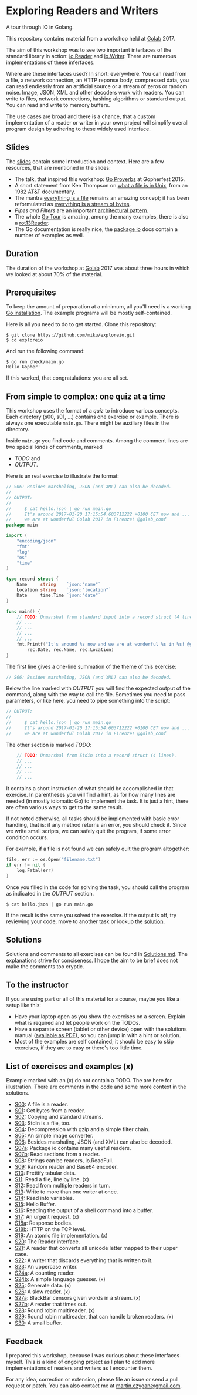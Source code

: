 Exploring Readers and Writers
=============================

A tour through IO in Golang.

This repository contains material from a workshop held at
[Golab](http://golab.io) 2017.

The aim of this workshop was to see two important interfaces of the standard
library in action: [io.Reader](https://golang.org/pkg/io/#Reader) and
[io.Writer](https://golang.org/pkg/io/#Writer). There are numerous
implementations of these inferfaces.

Where are these interfaces used? In short: everywhere. You can read from a
file, a network connection, an HTTP reponse body, compressed data, you can read
endlessly from an artificial source or a stream of zeros or random noise.
Image, JSON, XML and other decoders work with readers. You can write to
files, network connections, hashing algorithms or standard output. You can read
and write to memory buffers.

The use cases are broad and there is a chance, that a custom implementation of
a reader or writer in your own project will simplify overall program design by
adhering to these widely used interface.

Slides
------

The [slides](https://github.com/miku/exploreio/blob/master/Slides.md) contain some
introduction and context. Here are a few resources, that are mentioned in the slides:

* The talk, that inspired this workshop: [Go
Proverbs](https://youtu.be/PAAkCSZUG1c?t=5m18s) at Gopherfest 2015.
* A short statement from Ken Thompson on [what a file is in
Unix](https://youtu.be/tc4ROCJYbm0?t=12m55s), from an 1982 AT&T documentary.
* The mantra [everything is a
file](https://en.wikipedia.org/wiki/Everything_is_a_file) remains an amazing
concept; it has been reformulated as [everything is a stream of
bytes](http://yarchive.net/comp/linux/everything_is_file.html).
* *Pipes and Filters* are an important [architectural
pattern](https://john.cs.olemiss.edu/~hcc/csci581oo/notes/pipes.html).
* The whole [Go Tour](https://tour.golang.org) is amazing, among the many
examples, there is also a [rot13Reader](https://tour.golang.org/methods/23).
* The Go documentation is really nice, the [package
io](https://golang.org/pkg/io/) docs contain a number of examples as well.

Duration
--------

The duration of the workshop at [Golab](http://golab.io) 2017 was about three
hours in which we looked at about 70% of the material.

Prerequisites
-------------

To keep the amount of preparation at a minimum, all you'll need is a working
[Go installation](https://golang.org/doc/install). The example programs will be
mostly self-contained.

Here is all you need to do to get started. Clone this repository:

```
$ git clone https://github.com/miku/exploreio.git
$ cd exploreio
```

And run the following command:

```
$ go run check/main.go
Hello Gopher!
```

If this worked, that congratulations: you are all set.

From simple to complex: one quiz at a time
------------------------------------------

This workshop uses the format of a *quiz* to introduce various concepts. Each
directory (s00, s01, ...) contains one exercise or example. There is always one
executable `main.go`. There might be auxiliary files in the directory.

Inside `main.go` you find code and comments. Among the comment lines are two
special kinds of comments, marked

* *TODO* and
* *OUTPUT*.

Here is an real exercise to illustrate the format:

```go
// S06: Besides marshaling, JSON (and XML) can also be decoded.
//
// OUTPUT:
//
//     $ cat hello.json | go run main.go
//     It's around 2017-01-20 17:15:54.603712222 +0100 CET now and ...
//     we are at wonderful Golab 2017 in Firenze! @golab_conf
package main

import (
	"encoding/json"
	"fmt"
	"log"
	"os"
	"time"
)

type record struct {
	Name     string    `json:"name"`
	Location string    `json:"location"`
	Date     time.Time `json:"date"`
}

func main() {
	// TODO: Unmarshal from standard input into a record struct (4 lines).
	// ...
	// ...
	// ...
	// ...
	fmt.Printf("It's around %s now and we are at wonderful %s in %s! @golab_conf\n",
		rec.Date, rec.Name, rec.Location)
}

```

The first line gives a one-line summation of the theme of this exercise:

```go
// S06: Besides marshaling, JSON (and XML) can also be decoded.
```


Below the line marked with *OUTPUT* you will find the expected output of the
command, along with the way to call the file. Sometimes you need to pass
parameters, or like here, you need to pipe something into the script:

```go
// OUTPUT:
//
//     $ cat hello.json | go run main.go
//     It's around 2017-01-20 17:15:54.603712222 +0100 CET now and ...
//     we are at wonderful Golab 2017 in Firenze! @golab_conf

```

The other section is marked *TODO*:

```go
	// TODO: Unmarshal from Stdin into a record struct (4 lines).
	// ...
	// ...
	// ...
	// ...
```

It contains a short instruction of what should be accomplished in that
exercise. In parentheses you will find a hint, as for how many lines are needed
(in mostly idiomatic Go) to implement the task. It is just a hint, there are
often various ways to get to the same result.

If not noted otherwise, all tasks should be implemented with basic error
handling, that is: if any method returns an error, you should check it.
Since we write small scripts, we can safely quit the program, if some error
condition occurs.

For example, if a file is not found we can safely quit the program altogether:

```go
file, err := os.Open("filename.txt")
if err != nil {
	log.Fatal(err)
}
```

Once you filled in the code for solving the task, you should call the program
as indicated in the *OUTPUT* section.

```shell
$ cat hello.json | go run main.go
```

If the result is the same you solved the exercise. If the output is off, try
reviewing your code, move to another task or lookup the
[solution](https://github.com/miku/exploreio/tree/master#solutions).

Solutions
---------

Solutions and comments to all exercises can be found in
[Solutions.md](https://github.com/miku/exploreio/blob/master/Solutions.md). The
explanations strive for conciseness. I hope the aim to be brief does not make
the comments too cryptic.

To the instructor
-----------------

If you are using part or all of this material for a course, maybe you like a
setup like this:

* Have your laptop open as you show the exercises on a screen. Explain what is required and let people work on the TODOs.
* Have a separate screen (tablet or other device) open with the solutions manual ([available as PDF](https://github.com/miku/exploreio/blob/master/Solutions.pdf)),
so you can jump in with a hint or solution.
* Most of the examples are self contained; it should be easy to skip exercises,
if they are to easy or there's too little time.

List of exercises and examples (x)
----------------------------------

Example marked with an (x) do not contain a TODO. The are here for
illustration. There are comments in the code and some more context in the
solutions.

* [S00](https://github.com/miku/exploreio/tree/master/s00): A file is a reader.
* [S01](https://github.com/miku/exploreio/tree/master/s01): Get bytes from a reader.
* [S02](https://github.com/miku/exploreio/tree/master/s02): Copying and standard streams.
* [S03](https://github.com/miku/exploreio/tree/master/s03): Stdin is a file, too.
* [S04](https://github.com/miku/exploreio/tree/master/s04): Decompression with gzip and a simple filter chain.
* [S05](https://github.com/miku/exploreio/tree/master/s05): An simple image converter.
* [S06](https://github.com/miku/exploreio/tree/master/s06): Besides marshaling, JSON (and XML) can also be decoded.
* [S07a](https://github.com/miku/exploreio/tree/master/s07a): Package io contains many useful readers.
* [S07b](https://github.com/miku/exploreio/tree/master/s07b): Read sections from a reader.
* [S08](https://github.com/miku/exploreio/tree/master/s08): Strings can be readers, io.ReadFull.
* [S09](https://github.com/miku/exploreio/tree/master/s09): Random reader and Base64 encoder.
* [S10](https://github.com/miku/exploreio/tree/master/s10): Prettify tabular data.
* [S11](https://github.com/miku/exploreio/tree/master/s11): Read a file, line by line. (x)
* [S12](https://github.com/miku/exploreio/tree/master/s12): Read from multiple readers in turn.
* [S13](https://github.com/miku/exploreio/tree/master/s13): Write to more than one writer at once.
* [S14](https://github.com/miku/exploreio/tree/master/s14): Read into variables.
* [S15](https://github.com/miku/exploreio/tree/master/s15): Hello Buffer.
* [S16](https://github.com/miku/exploreio/tree/master/s16): Reading the output of a shell command into a buffer.
* [S17](https://github.com/miku/exploreio/tree/master/s17): An urgent request. (x)
* [S18a](https://github.com/miku/exploreio/tree/master/s18a): Response bodies.
* [S18b](https://github.com/miku/exploreio/tree/master/s18b): HTTP on the TCP level.
* [S19](https://github.com/miku/exploreio/tree/master/s19): An atomic file implementation. (x)
* [S20](https://github.com/miku/exploreio/tree/master/s20): The Reader interface.
* [S21](https://github.com/miku/exploreio/tree/master/s21): A reader that converts all unicode letter mapped to their upper case.
* [S22](https://github.com/miku/exploreio/tree/master/s22): A writer that discards everything that is written to it.
* [S23](https://github.com/miku/exploreio/tree/master/s23): An uppercase writer.
* [S24a](https://github.com/miku/exploreio/tree/master/s24a): A counting reader.
* [S24b](https://github.com/miku/exploreio/tree/master/s24b): A simple language guesser. (x)
* [S25](https://github.com/miku/exploreio/tree/master/s25): Generate data. (x)
* [S26](https://github.com/miku/exploreio/tree/master/s26): A slow reader. (x)
* [S27a](https://github.com/miku/exploreio/tree/master/s27a): BlackBar censors given words in a stream. (x)
* [S27b](https://github.com/miku/exploreio/tree/master/s27b): A reader that times out.
* [S28](https://github.com/miku/exploreio/tree/master/s28): Round robin multireader. (x)
* [S29](https://github.com/miku/exploreio/tree/master/s29): Round robin multireader, that can handle broken readers. (x)
* [S30](https://github.com/miku/exploreio/tree/master/s30): A small buffer.

Feedback
--------

I prepared this workshop, because I was curious about these interfaces myself.
This is a kind of ongoing project as I plan to add more implementations of
readers and writers as I encounter them.

For any idea, correction or extension, please file an issue or send a pull
request or patch. You can also contact me at
[martin.czygan@gmail.com](mailto:martin.czygan@gmail.com).
